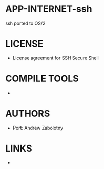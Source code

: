 APP-INTERNET-ssh
================

ssh ported to OS/2


LICENSE
===============
* License agreement for SSH Secure Shell

COMPILE TOOLS
===============
* 

AUTHORS
===============
* Port: Andrew Zabolotny

LINKS
===============
* 
